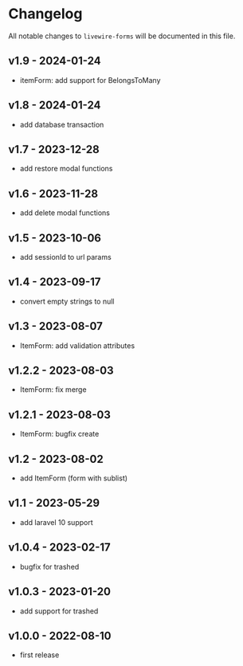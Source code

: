 # Changelog


All notable changes to `livewire-forms` will be documented in this file.

## v1.9 - 2024-01-24
* itemForm: add support for BelongsToMany
## v1.8 - 2024-01-24
* add database transaction
## v1.7 - 2023-12-28
* add restore modal functions
## v1.6 - 2023-11-28
* add delete modal functions
## v1.5 - 2023-10-06
* add sessionId to url params
## v1.4 - 2023-09-17
* convert empty strings to null
## v1.3 - 2023-08-07
* ItemForm: add validation attributes
## v1.2.2 - 2023-08-03
* ItemForm: fix merge
## v1.2.1 - 2023-08-03
* ItemForm: bugfix create
## v1.2 - 2023-08-02
* add ItemForm (form with sublist)
## v1.1 - 2023-05-29
* add laravel 10 support
## v1.0.4 - 2023-02-17
* bugfix for trashed
## v1.0.3 - 2023-01-20
* add support for trashed
## v1.0.0 - 2022-08-10
* first release
